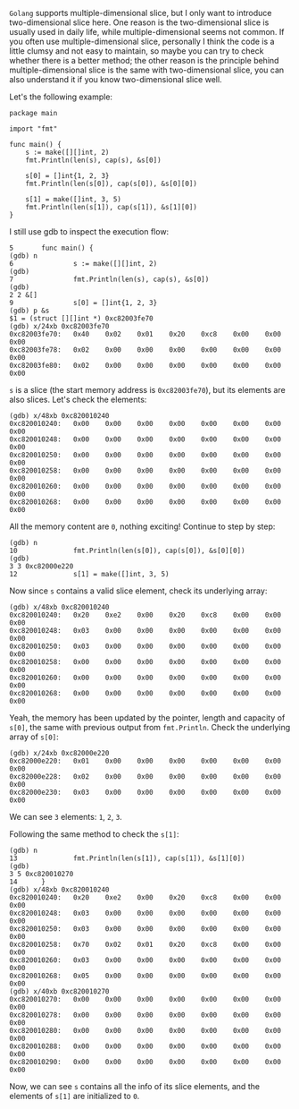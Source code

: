 `Golang` supports multiple-dimensional slice, but I only want to introduce two-dimensional slice here. One reason is the two-dimensional slice is usually used in daily life, while multiple-dimensional seems not common. If you often use multiple-dimensional slice, personally I think the code is a little clumsy and not easy to maintain, so maybe you can try to check whether there is a better method; the other reason is the principle behind multiple-dimensional slice is the same with two-dimensional slice, you can also understand it if you know two-dimensional slice well.  

Let's the following example:  

	package main
	
	import "fmt"
	
	func main() {
		s := make([][]int, 2)
		fmt.Println(len(s), cap(s), &s[0])
	
		s[0] = []int{1, 2, 3}
		fmt.Println(len(s[0]), cap(s[0]), &s[0][0])
	
		s[1] = make([]int, 3, 5)
		fmt.Println(len(s[1]), cap(s[1]), &s[1][0])
	}

I still use gdb to inspect the execution flow:  

	5       func main() {
	(gdb) n
	6               s := make([][]int, 2)
	(gdb)
	7               fmt.Println(len(s), cap(s), &s[0])
	(gdb)
	2 2 &[]
	9               s[0] = []int{1, 2, 3}
	(gdb) p &s
	$1 = (struct [][]int *) 0xc82003fe70
	(gdb) x/24xb 0xc82003fe70
	0xc82003fe70:   0x40    0x02    0x01    0x20    0xc8    0x00    0x00    0x00
	0xc82003fe78:   0x02    0x00    0x00    0x00    0x00    0x00    0x00    0x00
	0xc82003fe80:   0x02    0x00    0x00    0x00    0x00    0x00    0x00    0x00
`s` is a slice (the start memory address is `0xc82003fe70`), but its elements are also slices. Let's check the elements:  

	(gdb) x/48xb 0xc820010240
	0xc820010240:   0x00    0x00    0x00    0x00    0x00    0x00    0x00    0x00
	0xc820010248:   0x00    0x00    0x00    0x00    0x00    0x00    0x00    0x00
	0xc820010250:   0x00    0x00    0x00    0x00    0x00    0x00    0x00    0x00
	0xc820010258:   0x00    0x00    0x00    0x00    0x00    0x00    0x00    0x00
	0xc820010260:   0x00    0x00    0x00    0x00    0x00    0x00    0x00    0x00
	0xc820010268:   0x00    0x00    0x00    0x00    0x00    0x00    0x00    0x00
All the memory content are `0`, nothing exciting! Continue to step by step:  

	(gdb) n
	10              fmt.Println(len(s[0]), cap(s[0]), &s[0][0])
	(gdb)
	3 3 0xc82000e220
	12              s[1] = make([]int, 3, 5)
Now since `s` contains a valid slice element, check its underlying array:  
 
	(gdb) x/48xb 0xc820010240
	0xc820010240:   0x20    0xe2    0x00    0x20    0xc8    0x00    0x00    0x00
	0xc820010248:   0x03    0x00    0x00    0x00    0x00    0x00    0x00    0x00
	0xc820010250:   0x03    0x00    0x00    0x00    0x00    0x00    0x00    0x00
	0xc820010258:   0x00    0x00    0x00    0x00    0x00    0x00    0x00    0x00
	0xc820010260:   0x00    0x00    0x00    0x00    0x00    0x00    0x00    0x00
	0xc820010268:   0x00    0x00    0x00    0x00    0x00    0x00    0x00    0x00
Yeah, the memory has been updated by the pointer, length and capacity of `s[0]`, the same with previous output from `fmt.Println`. Check the underlying array of `s[0]`:  

	(gdb) x/24xb 0xc82000e220
	0xc82000e220:   0x01    0x00    0x00    0x00    0x00    0x00    0x00    0x00
	0xc82000e228:   0x02    0x00    0x00    0x00    0x00    0x00    0x00    0x00
	0xc82000e230:   0x03    0x00    0x00    0x00    0x00    0x00    0x00    0x00

We can see `3` elements: `1`, `2`, `3`.  

Following the same method to check the `s[1]`:  

	(gdb) n
	13              fmt.Println(len(s[1]), cap(s[1]), &s[1][0])
	(gdb)
	3 5 0xc820010270
	14      }
	(gdb) x/48xb 0xc820010240
	0xc820010240:   0x20    0xe2    0x00    0x20    0xc8    0x00    0x00    0x00
	0xc820010248:   0x03    0x00    0x00    0x00    0x00    0x00    0x00    0x00
	0xc820010250:   0x03    0x00    0x00    0x00    0x00    0x00    0x00    0x00
	0xc820010258:   0x70    0x02    0x01    0x20    0xc8    0x00    0x00    0x00
	0xc820010260:   0x03    0x00    0x00    0x00    0x00    0x00    0x00    0x00
	0xc820010268:   0x05    0x00    0x00    0x00    0x00    0x00    0x00    0x00
	(gdb) x/40xb 0xc820010270
	0xc820010270:   0x00    0x00    0x00    0x00    0x00    0x00    0x00    0x00
	0xc820010278:   0x00    0x00    0x00    0x00    0x00    0x00    0x00    0x00
	0xc820010280:   0x00    0x00    0x00    0x00    0x00    0x00    0x00    0x00
	0xc820010288:   0x00    0x00    0x00    0x00    0x00    0x00    0x00    0x00
	0xc820010290:   0x00    0x00    0x00    0x00    0x00    0x00    0x00    0x00

Now, we can see `s` contains all the info of its slice elements, and the elements of `s[1]` are initialized to `0`.